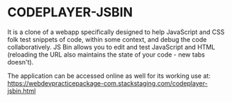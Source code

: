 # CODEPLAYER-JSBIN
 It is a clone of a webapp specifically designed to help JavaScript and CSS folk test snippets of code, within some context, and debug the code collaboratively. 
 JS Bin allows you to edit and test JavaScript and HTML (reloading the URL also maintains the state of your code - new tabs doesn't).


The application can be accessed online as well for its working use at:
https://webdevpracticepackage-com.stackstaging.com/codeplayer-jsbin.html
